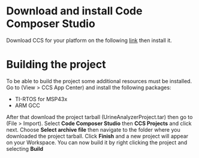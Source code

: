 
# Download and install Code Composer Studio
	
Download CCS for your platform on the following [link](http://www.ti.com/tool/ccstudio) then install it. 

# Building the project

To be able to build the project some additional resources must be installed. Go to (View > CCS App Center) and install the following packages:

* TI-RTOS for MSP43x
* ARM GCC

After that download the project tarball (UrineAnalyzerProject.tar) then go to (File > Import). Select **Code Composer Studio** then **CCS Projects** and click next. Choose **Select archive file** then navigate to the folder where you downloaded the project tarball. Click **Finish** and a new project will appear on your Workspace. You can now build it by right clicking the project and selecting **Build**